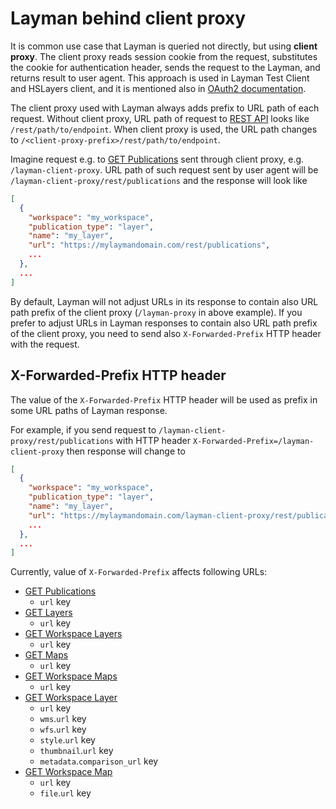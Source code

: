 # Layman behind client proxy

It is common use case that Layman is queried not directly, but using **client proxy**. The client proxy reads session cookie from the request, substitutes the cookie for authentication header, sends the request to the Layman, and returns result to user agent. This approach is used in Layman Test Client and HSLayers client, and it is mentioned also in [OAuth2 documentation](oauth2/index.md#request-layman-rest-api).

The client proxy used with Layman always adds prefix to URL path of each request. Without client proxy, URL path of request to [REST API](rest.md) looks like `/rest/path/to/endpoint`. When client proxy is used, the URL path changes to `/<client-proxy-prefix>/rest/path/to/endpoint`.

Imagine request e.g. to [GET Publications](rest.md#get-publications) sent through client proxy, e.g. `/layman-client-proxy`. URL path of such request sent by user agent will be `/layman-client-proxy/rest/publications` and the response will look like

```json
[
  {
    "workspace": "my_workspace",
    "publication_type": "layer",
    "name": "my_layer",
    "url": "https://mylaymandomain.com/rest/publications",
    ...
  },
  ...
]
```

By default, Layman will not adjust URLs in its response to contain also URL path prefix of the client proxy (`/layman-proxy` in above example). If you prefer to adjust URLs in Layman responses to contain also URL path prefix of the client proxy, you need to send also `X-Forwarded-Prefix` HTTP header with the request.

## X-Forwarded-Prefix HTTP header

The value of the `X-Forwarded-Prefix` HTTP header will be used as prefix in some URL paths of Layman response.

For example, if you send request to `/layman-client-proxy/rest/publications` with HTTP header `X-Forwarded-Prefix=/layman-client-proxy` then response will change to

```json
[
  {
    "workspace": "my_workspace",
    "publication_type": "layer",
    "name": "my_layer",
    "url": "https://mylaymandomain.com/layman-client-proxy/rest/publications",
    ...
  },
  ...
]
```

Currently, value of `X-Forwarded-Prefix` affects following URLs:
* [GET Publications](rest.md#get-publications)
  * `url` key
* [GET Layers](rest.md#get-layers)
  * `url` key
* [GET Workspace Layers](rest.md#get-workspace-layers)
  * `url` key
* [GET Maps](rest.md#get-maps)
  * `url` key
* [GET Workspace Maps](rest.md#get-workspace-maps)
  * `url` key
* [GET Workspace Layer](rest.md#get-workspace-layer)
  * `url` key
  * `wms`.`url` key
  * `wfs`.`url` key
  * `style`.`url` key
  * `thumbnail`.`url` key
  * `metadata`.`comparison_url` key
* [GET Workspace Map](rest.md#get-workspace-map)
  * `url` key
  * `file`.`url` key
